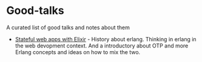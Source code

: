 # Good-talks
A curated list of good talks and notes about them

* [Stateful web apps with Elixir](https://www.youtube.com/watch?v=rX6tC5K_XaI) - History about erlang. Thinking in erlang in the web devopment context. And a introductory about OTP and more Erlang concepts and ideas on how to mix the two.
